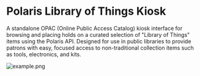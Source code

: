 # Polaris Library of Things Kiosk
A standalone OPAC (Online Public Access Catalog) kiosk interface for browsing and placing holds on a curated selection of "Library of Things" items using the Polaris API. Designed for use in public libraries to provide patrons with easy, focused access to non-traditional collection items such as tools, electronics, and kits.

![example.png](https://i.postimg.cc/wvMjT3H0/example.png)
